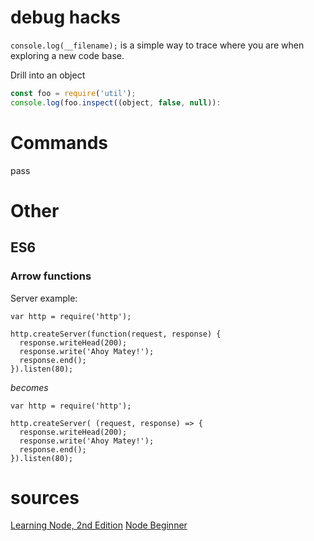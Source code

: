 # debug hacks

`console.log(__filename);` is a simple way to trace where you are when exploring a new code base.  

Drill into an object

```javascript
const foo = require('util');
console.log(foo.inspect((object, false, null)):
```

# Commands
pass  

# Other

## ES6

### Arrow functions

Server example:

```
var http = require('http');

http.createServer(function(request, response) {
  response.writeHead(200);
  response.write('Ahoy Matey!');
  response.end();
}).listen(80);
```

_becomes_

```
var http = require('http');

http.createServer( (request, response) => {
  response.writeHead(200);
  response.write('Ahoy Matey!');
  response.end();
}).listen(80);
```


# sources

[Learning Node, 2nd Edition](https://www.safaribooksonline.com/library/view/learning-node-2nd/9781491943113)
[Node Beginner](http://nodebeginner.org/)